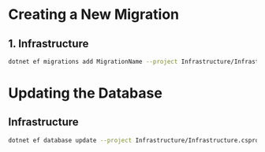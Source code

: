 # Creating a New Migration
## 1. Infrastructure
```bash
dotnet ef migrations add MigrationName --project Infrastructure/Infrastructure.csproj --startup-project Animo.API/Animo.API.csproj --context AnimoContext
```

# Updating the Database
## Infrastructure
```bash
dotnet ef database update --project Infrastructure/Infrastructure.csproj --startup-project Animo.API/Animo.API.csproj --context AnimoContext
```